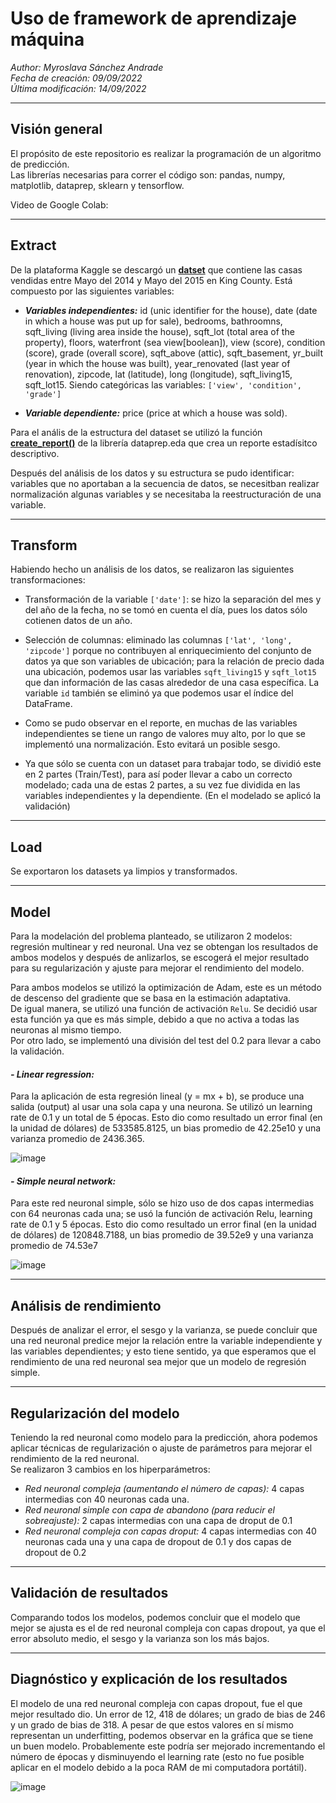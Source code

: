 # **Uso de framework de aprendizaje máquina**

_Author: Myroslava Sánchez Andrade_
<br>_Fecha de creación: 09/09/2022_
<br>_Última modificación: 14/09/2022_

---

## **Visión general**

El propósito de este repositorio es realizar la programación de un algoritmo de predicción.
<br>Las librerías necesarias para correr el código son: pandas, numpy, matplotlib, dataprep, sklearn y tensorflow.

Video de Google Colab:

---

## **Extract**

De la plataforma Kaggle se descargó un **[datset](https://www.kaggle.com/datasets/harlfoxem/housesalesprediction?select=kc_house_data.csv)** que contiene las casas vendidas entre Mayo del 2014 y Mayo del 2015 en King County. Está compuesto por las siguientes variables:

- **_Variables independientes:_** id (unic identifier for the house), date (date in which a house was put up for sale), bedrooms, bathroomns, sqft_living (living area inside the house), sqft_lot (total area of the property), floors, waterfront (sea view[boolean]), view (score), condition (score), grade (overall score), sqft_above (attic), sqft_basement, yr_built (year in which the house was built), year_renovated (last year of renovation), zipcode, lat (latitude), long (longitude), sqft_living15, sqft_lot15. Siendo categóricas las variables: `['view', 'condition', 'grade']`

- **_Variable dependiente:_** price (price at which a house was sold).

Para el anális de la estructura del dataset se utilizó la función **[create_report()](https://docs.dataprep.ai/user_guide/eda/create_report.html)** de la librería dataprep.eda que crea un reporte estadísitco descriptivo.

Después del análisis de los datos y su estructura se pudo identificar: variables que no aportaban a la secuencia de datos, se necesitban realizar normalización algunas variables y se necesitaba la reestructuración de una variable.

---

## **Transform**

Habiendo hecho un análisis de los datos, se realizaron las siguientes transformaciones:

- Transformación de la variable `['date']`: se hizo la separación del mes y del año de la fecha, no se tomó en cuenta el día, pues los datos sólo cotienen datos de un año.

- Selección de columnas: eliminado las columnas `['lat', 'long', 'zipcode']` porque no contribuyen al enriquecimiento del conjunto de datos ya que son variables de ubicación; para la relación de precio dada una ubicación, podemos usar las variables `sqft_living15` y `sqft_lot15` que dan información de las casas alrededor de una casa específica. La variable `id` también se eliminó ya que podemos usar el índice del DataFrame.

- Como se pudo observar en el reporte, en muchas de las variables independientes se tiene un rango de valores muy alto, por lo que se implementó una normalización. Esto evitará un posible sesgo.

- Ya que sólo se cuenta con un dataset para trabajar todo, se dividió este en 2 partes (Train/Test), para así poder llevar a cabo un correcto modelado; cada una de estas 2 partes, a su vez fue dividida en las variables independientes y la dependiente. (En el modelado se aplicó la validación)

---

## **Load**

Se exportaron los datasets ya limpios y transformados.

---

## **Model**

Para la modelación del problema planteado, se utilizaron 2 modelos: regresión multinear y red neuronal. Una vez se obtengan los resultados de ambos modelos y después de anlizarlos, se escogerá el mejor resultado para su regularización y ajuste para mejorar el rendimiento del modelo.

Para ambos modelos se utilizó la optimización de Adam, este es un método de descenso del gradiente que se basa en la estimación adaptativa.
<br>De igual manera, se utilizó una función de activación `Relu`. Se decidió usar esta función ya que es más simple, debido a que no activa a todas las neuronas al mismo tiempo.
<br>Por otro lado, se implementó una división del test del 0.2 para llevar a cabo la validación.

#### **_- Linear regression:_**

Para la aplicación de esta regresión lineal (y = mx + b), se produce una salida (output) al usar una sola capa y una neurona. Se utilizó un learning rate de 0.1 y un total de 5 épocas. Esto dio como resultado un error final (en la unidad de dólares) de 533585.8125, un bias promedio de 42.25e10 y una varianza promedio de 2436.365.

![image](https://user-images.githubusercontent.com/67491368/190276230-d2cf937c-6f2d-4498-bb2a-a629bfe3f032.png)


#### **_- Simple neural network:_**

Para este red neuronal simple, sólo se hizo uso de dos capas intermedias con 64 neuronas cada una; se usó la función de activación Relu, learning rate de 0.1 y 5 épocas. Esto dio como resultado un error final (en la unidad de dólares) de 120848.7188, un bias promedio de 39.52e9 y una varianza promedio de 74.53e7

![image](https://user-images.githubusercontent.com/67491368/190276241-15e24b48-a293-4ee1-b68b-f996764704d4.png)


---

## **Análisis de rendimiento**

Después de analizar el error, el sesgo y la varianza, se puede concluir que una red neuronal predice mejor la relación entre la variable independiente y las variables dependientes; y esto tiene sentido, ya que esperamos que el rendimiento de una red neuronal sea mejor que un modelo de regresión simple.

---

## **Regularización del modelo**

Teniendo la red neuronal como modelo para la predicción, ahora podemos aplicar técnicas de regularización o ajuste de parámetros para mejorar el rendimiento de la red neuronal.
<br>Se realizaron 3 cambios en los hiperparámetros:

- _Red neuronal compleja (aumentando el número de capas):_ 4 capas intermedias con 40 neuronas cada una.
- _Red neuronal simple con capa de abandono (para reducir el sobreajuste):_ 2 capas intermedias con una capa de droput de 0.1
- _Red neuronal compleja con capas droput:_ 4 capas intermedias con 40 neuronas cada una y una capa de dropout de 0.1 y dos capas de dropout de 0.2

---

## **Validación de resultados**

Comparando todos los modelos, podemos concluir que el modelo que mejor se ajusta es el de red neuronal compleja con capas dropout, ya que el error absoluto medio, el sesgo y la varianza son los más bajos.

---

## **Diagnóstico y explicación de los resultados**

El modelo de una red neuronal compleja con capas dropout, fue el que mejor resultado dio. Un error de 12, 418 de dólares; un grado de bias de 246 y un grado de bias de 318. A pesar de que estos valores en sí mismo representan un underfitting, podemos observar en la gráfica que se tiene un buen modelo. Probablemente este podría ser mejorado incrementando el número de épocas y disminuyendo el learning rate (esto no fue posible aplicar en el modelo debido a la poca RAM de mi computadora portátil).

![image](https://user-images.githubusercontent.com/67491368/190276253-887bafcc-06db-40bc-8578-140a3f913417.png)

